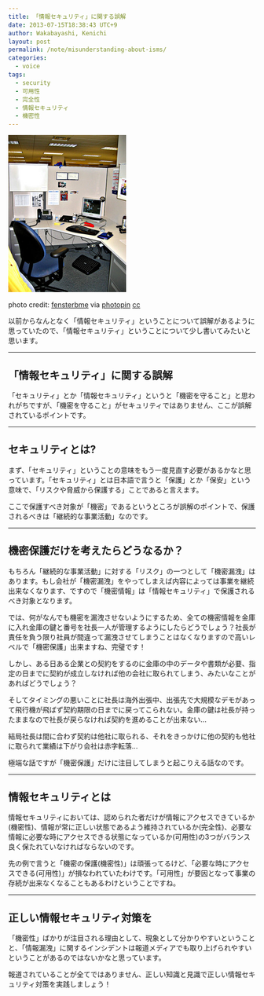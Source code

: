 ```yaml
---
title: 「情報セキュリティ」に関する誤解
date: 2013-07-15T18:38:43 UTC+9
author: Wakabayashi, Kenichi
layout: post
permalink: /note/misunderstanding-about-isms/
categories:
  - voice
tags:
  - security
  - 可用性
  - 完全性
  - 情報セキュリティ
  - 機密性
---
```

![security](/assets/images/2013/07/small__74046939.jpg)

photo credit: [fensterbme](http://www.flickr.com/photos/fensterbme/74046939/) via [photopin](http://photopin.com) [cc](http://creativecommons.org/licenses/by-nc/2.0/)

以前からなんとなく「情報セキュリティ」ということについて誤解があるように思っていたので、「情報セキュリティ」ということについて少し書いてみたいと思います。

- - -
## 「情報セキュリティ」に関する誤解
「セキュリティ」とか「情報セキュリティ」というと「機密を守ること」と思われがちですが、「機密を守ること」がセキュリティではありません、ここが誤解されているポイントです。

- - -
## セキュリティとは?
まず、「セキュリティ」ということの意味をもう一度見直す必要があるかなと思っています。「セキュリティ」とは日本語で言うと「保護」とか「保安」という意味で、「リスクや脅威から保護する」ことであると言えます。

ここで保護すべき対象が「機密」であるというところが誤解のポイントで、保護されるべきは「継続的な事業活動」なのです。

- - -
## 機密保護だけを考えたらどうなるか？
もちろん「継続的な事業活動」に対する「リスク」の一つとして「機密漏洩」はあります。もし会社が「機密漏洩」をやってしまえば内容によっては事業を継続出来なくなります、ですので「機密情報」は「情報セキュリティ」で保護されるべき対象となります。

では、何がなんでも機密を漏洩させないようにするため、全ての機密情報を金庫に入れ金庫の鍵と番号を社長一人が管理するようにしたらどうでしょう？社長が責任を負う限り社員が間違って漏洩させてしまうことはなくなりますので高いレベルで「機密保護」出来ますね、完璧です！

しかし、ある日ある企業との契約をするのに金庫の中のデータや書類が必要、指定の日までに契約が成立しなければ他の会社に取られてしまう、みたいなことがあればどうでしょう？

そしてタイミングの悪いことに社長は海外出張中、出張先で大規模なデモがあって飛行機が飛ばず契約期限の日までに戻ってこられない。金庫の鍵は社長が持ったままなので社長が戻らなければ契約を進めることが出来ない...

結局社長は間に合わず契約は他社に取られる、それをきっかけに他の契約も他社に取られて業績は下がり会社は赤字転落...

極端な話ですが「機密保護」だけに注目してしまうと起こりえる話なのです。

- - -
## 情報セキュリティとは
情報セキュリティにおいては、認められた者だけが情報にアクセスできているか(機密性)、情報が常に正しい状態であるよう維持されているか(完全性)、必要な情報に必要な時にアクセスできる状態になっているか(可用性)の3つがバランス良く保たれていなければならないのです。

先の例で言うと「機密の保護(機密性)」は頑張ってるけど、「必要な時にアクセスできる(可用性)」が損なわれていたわけです。「可用性」が要因となって事業の存続が出来なくなることもあるわけということですね。

- - -
## 正しい情報セキュリティ対策を
「機密性」ばかりが注目される理由として、現象として分かりやすいということと、「情報漏洩」に関するインシデントは報道メディアでも取り上げられやすいということがあるのではないかなと思っています。

報道されていることが全てではありません、正しい知識と見識で正しい情報セキュリティ対策を実践しましょう！